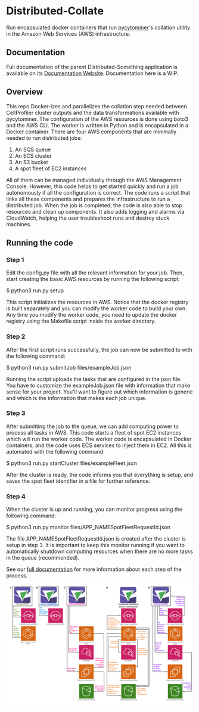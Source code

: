 # Distributed-Collate
Run encapsulated docker containers that run [pycytominer](https://github.com/cytomining/pycytominer)'s collation utility in the Amazon Web Services (AWS) infrastructure.

## Documentation
Full documentation of the parent Distributed-Something application is available on its [Documentation Website](https://distributedscience.github.io/Distributed-Something).
Documentation here is a WIP.

## Overview

This repo Docker-izes and parallelizes the collation step needed between CellProfiler cluster outputs and the data transformations available with pycytominer.
The configuration of the AWS resources is done using boto3 and the AWS CLI.
The worker is written in Python and is encapsulated in a Docker container.
There are four AWS components that are minimally needed to run distributed jobs:


1. An SQS queue
2. An ECS cluster
3. An S3 bucket
4. A spot fleet of EC2 instances


All of them can be managed individually through the AWS Management Console.
However, this code helps to get started quickly and run a job autonomously if all the configuration is correct.
The code runs a script that links all these components and prepares the infrastructure to run a distributed job.
When the job is completed, the code is also able to stop resources and clean up components.
It also adds logging and alarms via CloudWatch, helping the user troubleshoot runs and destroy stuck machines.

## Running the code

### Step 1
Edit the config.py file with all the relevant information for your job.
Then, start creating the basic AWS resources by running the following script:

 $ python3 run.py setup

This script initializes the resources in AWS.
Notice that the docker registry is built separately and you can modify the worker code to build your own.
Any time you modify the worker code, you need to update the docker registry using the Makefile script inside the worker directory.

### Step 2
After the first script runs successfully, the job can now be submitted to with the following command:

 $ python3 run.py submitJob files/exampleJob.json

Running the script uploads the tasks that are configured in the json file.  
You have to customize the exampleJob.json file with information that make sense for your project.
You'll want to figure out which information is generic and which is the information that makes each job unique.

### Step 3
After submitting the job to the queue, we can add computing power to process all tasks in AWS.
This code starts a fleet of spot EC2 instances which will run the worker code.
The worker code is encapsulated in Docker containers, and the code uses ECS services to inject them in EC2.
All this is automated with the following command:

 $ python3 run.py startCluster files/exampleFleet.json

After the cluster is ready, the code informs you that everything is setup, and saves the spot fleet identifier in a file for further reference.

### Step 4
When the cluster is up and running, you can monitor progress using the following command:

 $ python3 run.py monitor files/APP_NAMESpotFleetRequestId.json

The file APP_NAMESpotFleetRequestId.json is created after the cluster is setup in step 3.
It is important to keep this monitor running if you want to automatically shutdown computing resources when there are no more tasks in the queue (recommended).

See our [full documentation](https://distributedscience.github.io/Distributed-Something) for more information about each step of the process.

![Distributed-Something](documentation/DS-documentation/images/Distributed-Something_chronological_overview.png)
